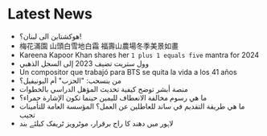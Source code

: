# Latest News
-  هوكشتاين الى لبنان؟!
-  梅花滿園 山頭白雪地白霜 福壽山農場冬季美景如畫
-  Kareena Kapoor Khan shares her `1 plus 1 equals five` mantra for 2024
-  وول ستريت تضيف 2023 إلى السجل الذهبي
-  Un compositor que trabajó para BTS se quita la vida a los 41 años
-  من ينسحب: "الحزب" أم اليونيفيل؟
-  منصة أبشر توضح كيفية تحديث المؤهل الدراسي بالخطوات
-  ما هي رسوم مخالفة الانعطاف لليمين حينما تكون الإشارة حمراء؟
-  ما هي طريقة التقديم في ساند للعاطلين عن العمل؟ المؤسسة العامة للتأمينات تجيب
-  لاہور میں دھند کا راج برقرار، موٹرویز ٹریفک کیلئے بند

